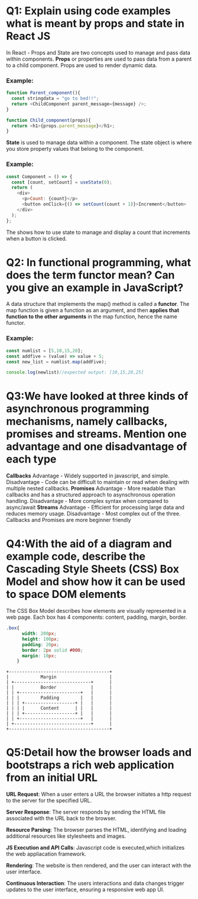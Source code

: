 # Q1: Explain using code examples what is meant by props and state in React JS
In React - Props and State are two concepts used to manage and pass data within components.
**Props** or properties are used to pass data from a parent to a child component. Props are used to render dynamic data.
### Example:
```javascript
function Parent_component(){
  const stringdata = "go to bed!!";
  return <ChildComponent parent_message={message} />;
}

function Child_component(props){
  return <h1>{props.parent_message}</h1>;
}
```

**State** is used to manage data within a component. The state object is where you store property values that belong to the component.
### Example:
``` javascript
const Component = () => {
  const [count, setCount] = useState(0);
  return (
    <div>
      <p>Count: {count}</p>
      <button onClick={() => setCount(count + 1)}>Increment</button>
    </div>
  );
};
```
The shows how to use state to manage and display a count that increments when a button is clicked.

# Q2: In functional programming, what does the term functor mean? Can you give an example in JavaScript?
A data structure that implements the map() method is called a **functor**. The map function is given a function as an argument, and then **applies that function to the other arguments** in the map function, hence the name functor.
### Example:
``` javascript
const numlist = [5,10,15,20];
const addfive = (value) => value + 5;
const new_list = numlist.map(addFive);

console.log(newlist)//expected output: [10,15,20,25]
```
# Q3:We have looked at three kinds of asynchronous programming mechanisms, namely callbacks, promises and streams. Mention one advantage and one disadvantage of each type
**Callbacks**
Advantage - Widely supported in javascript, and simple.
Disadvantage - Code can be difficult to maintain or read when dealing with multiple nested callbacks.
**Promises**
Advantage - More readable than callbacks and has a structured approach to asynschronous operation handling.
Disadvantage - More complex syntax when compared to async/await
**Streams**
Advantage - Efficient for processing large data and reduces memory usage.
Disadvantage - Most complex out of the three. Callbacks and Promises are more beginner friendly
# Q4:With the aid of a diagram and example code, describe the Cascading Style Sheets (CSS) Box Model and show how it can be used to space DOM elements
The CSS Box Model describes how elements are visually represented in a web page. Each box has 4 components: content, padding, margin, border.
```css
.box{
      width: 200px;
      height: 100px;
      padding: 20px;
      border: 2px solid #000;
      margin: 10px;
    }
```
```
+--------------------------------------+
|            Margin                    |
| +-----------------------------+      |
| |          Border             |      |
| | +-----------------------+   |      |
| | |        Padding        |   |      |
| | | +-------------------+ |   |      |
| | | |      Content      | |   |      |
| | | +-------------------+ |   |      |
| | +-----------------------+   |      |
| +-----------------------------+      |
+--------------------------------------+
```
# Q5:Detail how the browser loads and bootstraps a rich web application from an initial URL
**URL Request**: When a user enters a URL the browser initiates a http request to the server for the specified URL.

**Server Response**: The server responds by sending the HTML file associated with the URL back to the browser.

**Resource Parsing**: The browser parses the HTML, identifying and loading additional resources like stylesheets and images.

**JS Execution and API Calls**: Javascript code is executed,which initializes the web appliacation framework.

**Rendering**: The website is then rendered, and the user can interact with the user interface.

**Continuous Interaction**: The users interactions and data changes trigger updates to the user interface, ensuring a responsive web app UI.
